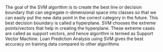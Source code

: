 The goal of the SVM algorithm is to create the best line or decision boundary that can segregate n-dimensional space into classes so that we can easily 
put the new data point in the correct category in the future. This best decision boundary is called a hyperplane.
SVM chooses the extreme points/vectors that help in creating the hyperplane. These extreme cases are called as support vectors,
and hence algorithm is termed as Support Vector Machine.
Loan Prediction Analysis using SVM gives the best accuracy on training data compared to other algorithms
